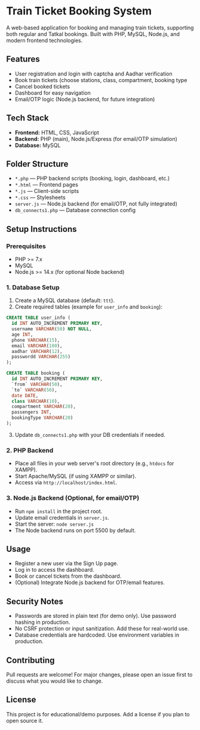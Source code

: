 # Train Ticket Booking System

A web-based application for booking and managing train tickets, supporting both regular and Tatkal bookings. Built with PHP, MySQL, Node.js, and modern frontend technologies.

## Features
- User registration and login with captcha and Aadhar verification
- Book train tickets (choose stations, class, compartment, booking type
- Cancel booked tickets
- Dashboard for easy navigation
- Email/OTP logic (Node.js backend, for future integration)

## Tech Stack
- **Frontend:** HTML, CSS, JavaScript
- **Backend:** PHP (main), Node.js/Express (for email/OTP simulation)
- **Database:** MySQL

## Folder Structure
- `*.php` — PHP backend scripts (booking, login, dashboard, etc.)
- `*.html` — Frontend pages
- `*.js` — Client-side scripts
- `*.css` — Stylesheets
- `server.js` — Node.js backend (for email/OTP, not fully integrated)
- `db_connects1.php` — Database connection config

## Setup Instructions

### Prerequisites
- PHP >= 7.x
- MySQL
- Node.js >= 14.x (for optional Node backend)

### 1. Database Setup
1. Create a MySQL database (default: `ttt`).
2. Create required tables (example for `user_info` and `booking`):

```sql
CREATE TABLE user_info (
  id INT AUTO_INCREMENT PRIMARY KEY,
  username VARCHAR(50) NOT NULL,
  age INT,
  phone VARCHAR(15),
  email VARCHAR(100),
  aadhar VARCHAR(12),
  passwordd VARCHAR(255)
);

CREATE TABLE booking (
  id INT AUTO_INCREMENT PRIMARY KEY,
  `from` VARCHAR(50),
  `to` VARCHAR(50),
  date DATE,
  class VARCHAR(10),
  compartment VARCHAR(20),
  passengers INT,
  bookingType VARCHAR(20)
);
```

3. Update `db_connects1.php` with your DB credentials if needed.

### 2. PHP Backend
- Place all files in your web server's root directory (e.g., `htdocs` for XAMPP).
- Start Apache/MySQL (if using XAMPP or similar).
- Access via `http://localhost/index.html`.

### 3. Node.js Backend (Optional, for email/OTP)
- Run `npm install` in the project root.
- Update email credentials in `server.js`.
- Start the server: `node server.js`
- The Node backend runs on port 5500 by default.

## Usage
- Register a new user via the Sign Up page.
- Log in to access the dashboard.
- Book or cancel tickets from the dashboard.
- (Optional) Integrate Node.js backend for OTP/email features.

## Security Notes
- Passwords are stored in plain text (for demo only). Use password hashing in production.
- No CSRF protection or input sanitization. Add these for real-world use.
- Database credentials are hardcoded. Use environment variables in production.

## Contributing
Pull requests are welcome! For major changes, please open an issue first to discuss what you would like to change.

## License
This project is for educational/demo purposes. Add a license if you plan to open source it.

